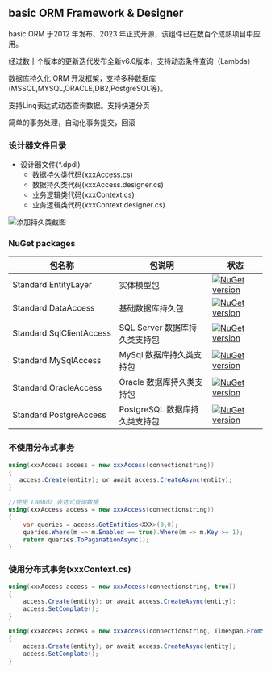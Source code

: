 ## basic ORM Framework & Designer

basic ORM 于2012 年发布、2023 年正式开源，该组件已在数百个成熟项目中应用。

经过数十个版本的更新迭代发布全新v6.0版本，支持动态条件查询（Lambda）

数据库持久化 ORM 开发框架，支持多种数据库(MSSQL,MYSQL,ORACLE,DB2,PostgreSQL等)。

支持Linq表达式动态查询数据。支持快速分页

简单的事务处理，自动化事务提交，回滚

### 设计器文件目录

 - 设计器文件(*.dpdl)
    - 数据持久类代码(xxxAccess.cs)
    - 数据持久类代码(xxxAccess.designer.cs)
    - 业务逻辑类代码(xxxContext.cs)
    - 业务逻辑类代码(xxxContext.designer.cs)

![添加持久类截图](https://foruda.gitee.com/images/1675321661518283746/d0f9f8f5_665445.png "append.png")

### NuGet packages
| 包名称 | 包说明 | 状态 |
| ---- | ------- | ------ |
| Standard.EntityLayer | 实体模型包 | [![NuGet version](https://badge.fury.io/nu/Standard.EntityLayer.svg)](https://badge.fury.io/nu/Standard.EntityLayer) |
| Standard.DataAccess | 基础数据库持久包 | [![NuGet version](https://badge.fury.io/nu/Standard.DataAccess.svg)](https://badge.fury.io/nu/Standard.DataAccess) |
| Standard.SqlClientAccess | SQL Server 数据库持久类支持包 | [![NuGet version](https://badge.fury.io/nu/Standard.SqlClientAccess.svg)](https://badge.fury.io/nu/Standard.SqlClientAccess) |
| Standard.MySqlAccess  | MySql 数据库持久类支持包 | [![NuGet version](https://badge.fury.io/nu/Standard.MySqlAccess.svg)](https://badge.fury.io/nu/Standard.MySqlAccess) |
| Standard.OracleAccess  | Oracle 数据库持久类支持包 | [![NuGet version](https://badge.fury.io/nu/Standard.OracleAccess.svg)](https://badge.fury.io/nu/Standard.OracleAccess) |
| Standard.PostgreAccess  | PostgreSQL 数据库持久类支持包 | [![NuGet version](https://badge.fury.io/nu/Standard.PostgreAccess.svg)](https://badge.fury.io/nu/Standard.PostgreAccess) |

### 不使用分布式事务
```c#
using(xxxAccess access = new xxxAccess(connectionstring))
{
   access.Create(entity); or await access.CreateAsync(entity);
}

//使用 Lambda 表达式查询数据
using(xxxAccess access = new xxxAccess(connectionstring))
{
    var queries = access.GetEntities<XXX>(0,0);
    queries.Where(m => m.Enabled == true).Where(m => m.Key >= 1);
    return queries.ToPaginationAsync();
}
```

### 使用分布式事务(xxxContext.cs)
```c#
using(xxxAccess access = new xxxAccess(connectionstring, true))
{   
    access.Create(entity); or await access.CreateAsync(entity);
    access.SetComplate();
}

using(xxxAccess access = new xxxAccess(connectionstring, TimeSpan.FromSeconds(60)))
{   
    access.Create(entity); or await access.CreateAsync(entity);
    access.SetComplate();
}
```